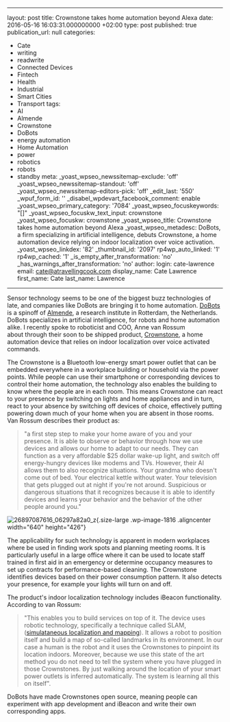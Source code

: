   - --
layout: post
title: Crownstone takes home automation beyond Alexa
date: 2016-05-16 16:03:31.000000000 +02:00
type: post
published: true
publication_url: null
categories:
  - Cate
  - writing
  - readwrite
  - Connected Devices
  - Fintech
  - Health
  - Industrial
  - Smart Cities
  - Transport
tags:
  - AI
  - Almende
  - Crownstone
  - DoBots
  - energy automation
  - Home Automation
  - power
  - robotics
  - robots
  - standby
meta:
  _yoast_wpseo_newssitemap-exclude: 'off'
  _yoast_wpseo_newssitemap-standout: 'off'
  _yoast_wpseo_newssitemap-editors-pick: 'off'
  _edit_last: '550'
  _wpuf_form_id: ''
  _disabel_wpdevart_facebook_comment: enable
  _yoast_wpseo_primary_category: '7084'
  _yoast_wpseo_focuskeywords: "[]"
  _yoast_wpseo_focuskw_text_input: crownstone
  _yoast_wpseo_focuskw: crownstone
  _yoast_wpseo_title: Crownstone takes home automation beyond Alexa
  _yoast_wpseo_metadesc: DoBots, a firm specializing in artificial intelligence, debuts
    Crownstone, a home automation device relying on indoor localization over voice
    activation.
  _yoast_wpseo_linkdex: '82'
  _thumbnail_id: '2097'
  rp4wp_auto_linked: '1'
  rp4wp_cached: '1'
  _is_empty_after_transformation: 'no'
  _has_warnings_after_transformation: 'no'
author:
  login: cate-lawrence
  email: cate@atravellingcook.com
  display_name: Cate Lawrence
  first_name: Cate
  last_name: Lawrence
---
Sensor technology seems to be one of the biggest buzz technologies of
late, and companies like DoBots are bringing it to home automation.
[DoBots](https://dobots.nl/) is a spinoff of
[Almende](http://www.almende.com/home), a research institute in
Rotterdam, the Netherlands. DoBots specializes in artificial
intelligence, for robots and home automation alike. I recently spoke to
roboticist and COO, Anne van Rossum about through their soon to be
shipped product, [Crownstone](http://crownstone.rocks/), a home
automation device that relies on indoor localization over voice
activated commands.

The Crownstone is a Bluetooth low-energy smart power outlet that can be
embedded everywhere in a workplace building or household via the power
points. While people can use their smartphone or corresponding devices
to control their home automation, the technology also enables the
building to know where the people are in each room. This means
Crownstone can react to your presence by switching on lights and home
appliances and in turn, react to your absence by switching off devices
of choice, effectively putting powering down much of your home when you
are absent in those rooms. Van Rossum describes their product as:

> "a first step step to make your home aware of you and your
> presence. It is able to observe or behavior through how we use devices
> and allows our home to adapt to our needs. They can function as a very
> affordable \$25 dollar wake-up light, and switch off energy-hungry
> devices like modems and TVs. However, their AI allows them to also
> recognize situations. Your grandma who doesn't come out of bed. Your
> electrical kettle without water. Your television that gets plugged out
> at night if you're not around. Suspicious or dangerous situations that
> it recognizes because it is able to identify devices and learns your
> behavior and the behavior of the other people around you."

![26897087616\_06297a82a0\_z](rw-import/26897087616_06297a82a0_z.jpg){.size-large
.wp-image-1816 .aligncenter width="640" height="426"}

The applicability for such technology is apparent in modern workplaces
where be used in finding work spots and planning meeting rooms. It is
particularly useful in a large office where it can be used to locate
staff trained in first aid in an emergency or determine occupancy
measures to set up contracts for performance-based cleaning. The
Crownstone identifies devices based on their power consumption pattern.
It also detects your presence, for example your lights will turn on and
off.

The product's indoor localization technology includes iBeacon
functionality. According to van Rossum:

> "This enables you to build services on top of it. The device uses
> robotic technology, specifically a technique called SLAM,
> ([simulataneous localization and
> mapping](https://en.wikipedia.org/wiki/Simultaneous_localization_and_mapping)).
> It allows a robot to position itself and build a map of so-called
> landmarks in its environment. In our case a human is the robot and it
> uses the Crownstones to pinpoint its location indoors. Moreover,
> because we use this state of the art method you do not need to tell
> the system where you have plugged in those Crownstones. By just
> walking around the location of your smart power outlets is inferred
> automatically. The system is learning all this on itself".

DoBots have made Crownstones open source, meaning people can experiment
with app development and iBeacon and write their own corresponding apps.

